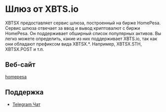 # Шлюз от XBTS.io

XBTSX предоставляет сервис шлюза, построенный на бирже HomePesa. Сервис шлюза отвечает за ввод и вывод криптовалют с биржи HomePesa. Он поддерживает обширный список популярных активов. Вы легко можете определить, какие из них поддерживает XBTS.io, так как они обладают префиксом вида XBTSX.*. Например, XBTSX.STH, XBTSX.POST и т.п.

## Веб-сайт

[homepesa](https://commodity.freshdesk.com/support/home)

## Поддержка

- [Telegram Чат](https://commodity.freshdesk.com/support/home)
